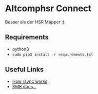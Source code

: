 # Altcomphsr Connect
Besser als der HSR Mapper ;)

## Requirements

* python3
* `sudo pip3 install -r requirements.txt`

## Useful Links
* [How rsync works](https://rsync.samba.org/how-rsync-works.html)
* [SMB docs...](https://msdn.microsoft.com/en-us/library/ee878573.aspx)
